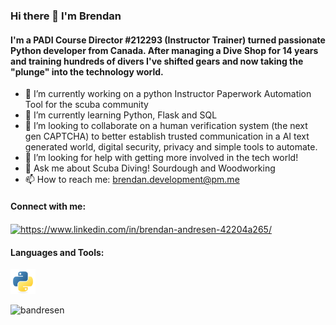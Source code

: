 ### Hi there 👋 I'm Brendan 

#### I'm a PADI Course Director #212293 (Instructor Trainer) turned passionate Python developer from Canada. After managing a Dive Shop for 14 years and training hundreds of divers I've shifted gears and now taking the "plunge" into the technology world. 

- 🔭 I’m currently working on a python Instructor Paperwork Automation Tool for the scuba community 
- 🌱 I’m currently learning Python, Flask and SQL 
- 👯 I’m looking to collaborate on a human verification system (the next gen CAPTCHA) to better establish trusted communication in a AI text generated world, digital security, privacy and simple tools to automate.   
- 🤔 I’m looking for help with getting more involved in the tech world!
- 💬 Ask me about Scuba Diving! Sourdough and Woodworking
- 📫 How to reach me: brendan.development@pm.me
<!-- ⚡ Fun fact: ... -->


#### Connect with me:
<p align="left">
<a href="https://www.linkedin.com/in/brendan-andresen-42204a265/" target="blank"><img align="center" src="https://raw.githubusercontent.com/rahuldkjain/github-profile-readme-generator/master/src/images/icons/Social/linked-in-alt.svg" alt="https://www.linkedin.com/in/brendan-andresen-42204a265/" height="30" width="40" /></a>
</p>

#### Languages and Tools:
<p align="left"> <a href="https://www.python.org" target="_blank" rel="noreferrer"> <img src="https://raw.githubusercontent.com/devicons/devicon/master/icons/python/python-original.svg" alt="python" width="40" height="40"/> </a> </p>

<p align="left"> <img src="https://komarev.com/ghpvc/?username=bandresen&label=Profile%20views&color=0e75b6&style=flat" alt="bandresen" /> </p>


<!--
**BAndresen/BAndresen** is a ✨ _special_ ✨ repository because its `README.md` (this file) appears on your GitHub profile.

Here are some ideas to get you started:

- 🔭 I’m currently working on ...
- 🌱 I’m currently learning ...
- 👯 I’m looking to collaborate on ...
- 🤔 I’m looking for help with ...
- 💬 Ask me about ...
- 📫 How to reach me: ...
- 😄 Pronouns: ...
- ⚡ Fun fact: ...
-->
